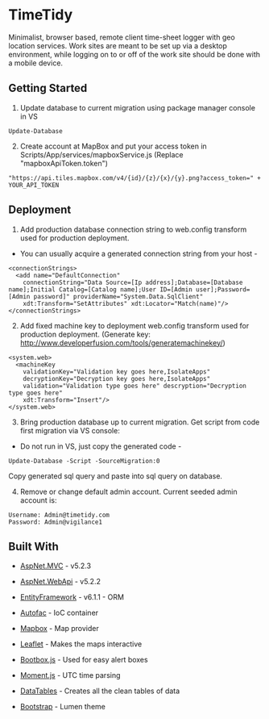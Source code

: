 # TimeTidy

Minimalist, browser based, remote client time-sheet logger with geo location services. Work sites are meant to be set up via a desktop environment, while logging on to or off of the work site should be done with a mobile device.

## Getting Started

1. Update database to current migration using package manager console in VS
```
Update-Database
```
2. Create account at MapBox and put your access token in Scripts/App/services/mapboxService.js (Replace "mapboxApiToken.token")
```
"https://api.tiles.mapbox.com/v4/{id}/{z}/{x}/{y}.png?access_token=" + YOUR_API_TOKEN
```

## Deployment

1. Add production database connection string to web.config transform used for production deployment.
- You can usually acquire a generated connection string from your host -
```
<connectionStrings>
  <add name="DefaultConnection" 
    connectionString="Data Source=[Ip address];Database=[Database name];Initial Catalog=[Catalog name];User ID=[Admin user];Password=[Admin password]" providerName="System.Data.SqlClient"
    xdt:Transform="SetAttributes" xdt:Locator="Match(name)"/>
</connectionStrings>
```
2. Add fixed machine key to deployment web.config transform used for production deployment. 
(Generate key: http://www.developerfusion.com/tools/generatemachinekey/)
```
<system.web>
  <machineKey 
    validationKey="Validation key goes here,IsolateApps"
    decryptionKey="Decryption key goes here,IsolateApps" 
    validation="Validation type goes here" descryption="Decryption type goes here"
    xdt:Transform="Insert"/>
</system.web>
```
3. Bring production database up to current migration.
Get script from code first migration via VS console:
- Do not run in VS, just copy the generated code -
```
Update-Database -Script -SourceMigration:0
```
Copy generated sql query and paste into sql query on database. 

4. Remove or change default admin account. Current seeded admin account is:
```
Username: Admin@timetidy.com
Password: Admin@vigilance1
```


## Built With

* [AspNet.MVC](https://www.asp.net/mvc) - v5.2.3
* [AspNet.WebApi](https://www.asp.net/web-api) - v5.2.2
* [EntityFramework]() - v6.1.1 - ORM
* [Autofac](https://autofac.org/) - IoC container

* [Mapbox](http://www.mapbox.com/) - Map provider
* [Leaflet](http://leafletjs.com/) - Makes the maps interactive
* [Bootbox.js](http://bootboxjs.com/) - Used for easy alert boxes
* [Moment.js](https://momentjs.com/) - UTC time parsing
* [DataTables](https://datatables.net/) - Creates all the clean tables of data
* [Bootstrap](http://getbootstrap.com/javascript/) - Lumen theme

